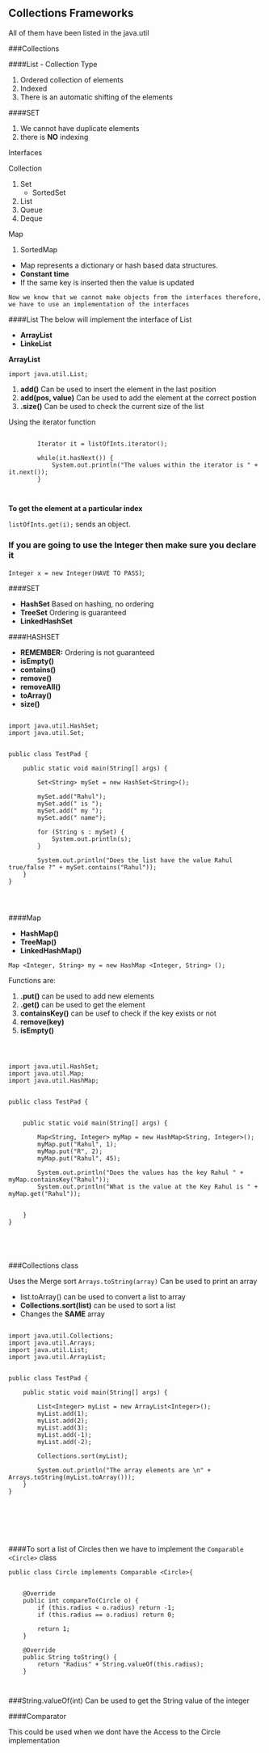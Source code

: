 ## Collections Frameworks

All of them have been listed in the java.util

###Collections

####List - Collection Type
1. Ordered collection of elements
2. Indexed
3. There is an automatic shifting of the elements


####SET
1. We cannot have duplicate elements
2. there is **NO** indexing



Interfaces

Collection

1. Set
	*  SortedSet
2. List
3. Queue
4. Deque


Map
1. SortedMap

*  Map represents a dictionary or hash based data structures.
*  **Constant time** 
*  If the same key is inserted then the value is updated


`Now we know that we cannot make objects from the interfaces therefore, we have to use an implementation of the interfaces`

####List 
The below will implement the interface of List
*  **ArrayList**
*  **LinkeList**


**ArrayList**

`import java.util.List;`

1. **add()** Can be used to insert the element in the last position
2. **add(pos, value)** Can be used to add the element at the correct postion 
3. **.size()** Can be used to check the current size of the list

Using the iterator function 


```````

		Iterator it = listOfInts.iterator();

		while(it.hasNext()) {
			System.out.println("The values within the iterator is " + it.next());
		}



```````

**To get the element at a particular index**

`listOfInts.get(i);` sends an object.

### If you are going to use the Integer then make sure you declare it

`Integer x = new Integer(HAVE TO PASS)`;



####SET

*  **HashSet**  Based on hashing, no ordering
*  **TreeSet**  Ordering is guaranteed
*  **LinkedHashSet**


####HASHSET

* **REMEMBER:** Ordering is not guaranteed
* **isEmpty()**
* **contains()**
* **remove()**
* **removeAll()**
* **toArray()**
* **size()**



``````

import java.util.HashSet;
import java.util.Set;


public class TestPad {

	public static void main(String[] args) {

		Set<String> mySet = new HashSet<String>();

		mySet.add("Rahul");
		mySet.add(" is ");
		mySet.add(" my ");
		mySet.add(" name");

		for (String s : mySet) {
			System.out.println(s);
		}

		System.out.println("Does the list have the value Rahul true/false ?" + mySet.contains("Rahul"));
	}
}




``````



####Map

*  **HashMap()**
*  **TreeMap()**
*  **LinkedHashMap()**

`Map <Integer, String> my = new HashMap <Integer, String> ();`

Functions are:

1. **.put()** can be used to add new elements
2. **.get()** can be used to get the element
3. **containsKey()** can be usef to check if the key exists or not
4. **remove(key)**
5. **isEmpty()**


``````



import java.util.HashSet;
import java.util.Map;
import java.util.HashMap;


public class TestPad {


	public static void main(String[] args) {

		Map<String, Integer> myMap = new HashMap<String, Integer>();
		myMap.put("Rahul", 1);
		myMap.put("R", 2);
		myMap.put("Rahul", 45);

		System.out.println("Does the values has the key Rahul " + myMap.containsKey("Rahul"));
		System.out.println("What is the value at the Key Rahul is " + myMap.get("Rahul"));


	}
}





``````



###Collections class

Uses the Merge sort
`Arrays.toString(array)` Can be used to print an array

*  list.toArray() can be used to convert a list to array
*  **Collections.sort(list)** can be used to sort a list
*  Changes the **SAME** array 


``````

import java.util.Collections;
import java.util.Arrays;
import java.util.List;
import java.util.ArrayList;


public class TestPad {

	public static void main(String[] args) {

		List<Integer> myList = new ArrayList<Integer>();
		myList.add(1);
		myList.add(2);
		myList.add(3);
		myList.add(-1);
		myList.add(-2);

		Collections.sort(myList);

		System.out.println("The array elements are \n" + Arrays.toString(myList.toArray()));
	}
}







``````



####To sort a list of Circles then we have to implement the `Comparable <Circle>` class


`public class Circle implements Comparable <Circle>{`

```````

	@Override
	public int compareTo(Circle o) {
		if (this.radius < o.radius) return -1;
		if (this.radius == o.radius) return 0;
		
		return 1;
	}

	@Override
	public String toString() {
		return "Radius" + String.valueOf(this.radius);
	}



```````

###String.valueOf(int)
Can be used to get the String value of the integer

####Comparator

This could be used when we dont have the Access to the Circle implementation



